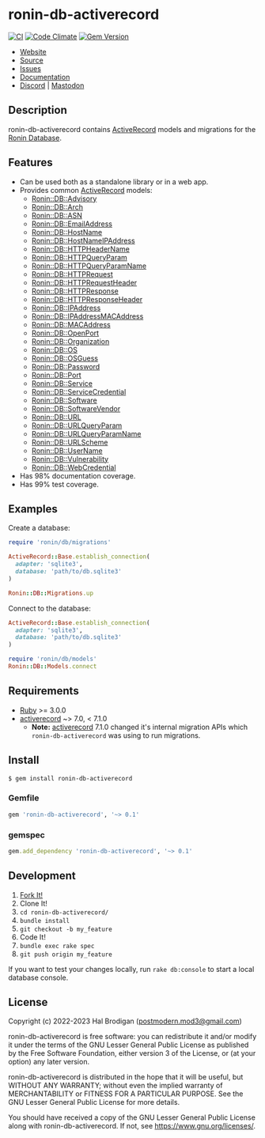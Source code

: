 # ronin-db-activerecord

[![CI](https://github.com/ronin-rb/ronin-db-activerecord/actions/workflows/ruby.yml/badge.svg)](https://github.com/ronin-rb/ronin-db-activerecord/actions/workflows/ruby.yml)
[![Code Climate](https://codeclimate.com/github/ronin-rb/ronin-db-activerecord.svg)](https://codeclimate.com/github/ronin-rb/ronin-db-activerecord)
[![Gem Version](https://badge.fury.io/rb/ronin-db-activerecord.svg)](https://badge.fury.io/rb/ronin-db-activerecord)

* [Website](https://ronin-rb.dev/)
* [Source](https://github.com/ronin-rb/ronin-db-activerecord)
* [Issues](https://github.com/ronin-rb/ronin-db-activerecord/issues)
* [Documentation](https://ronin-rb.dev/docs/ronin-db-activerecord/frames)
* [Discord](https://discord.gg/6WAb3PsVX9) |
  [Mastodon](https://infosec.exchange/@ronin_rb)

## Description

ronin-db-activerecord contains [ActiveRecord] models and migrations for the
[Ronin Database][ronin-db].

## Features

* Can be used both as a standalone library or in a web app.
* Provides common [ActiveRecord] models:
  * [Ronin::DB::Advisory]
  * [Ronin::DB::Arch]
  * [Ronin::DB::ASN]
  * [Ronin::DB::EmailAddress]
  * [Ronin::DB::HostName]
  * [Ronin::DB::HostNameIPAddress]
  * [Ronin::DB::HTTPHeaderName]
  * [Ronin::DB::HTTPQueryParam]
  * [Ronin::DB::HTTPQueryParamName]
  * [Ronin::DB::HTTPRequest]
  * [Ronin::DB::HTTPRequestHeader]
  * [Ronin::DB::HTTPResponse]
  * [Ronin::DB::HTTPResponseHeader]
  * [Ronin::DB::IPAddress]
  * [Ronin::DB::IPAddressMACAddress]
  * [Ronin::DB::MACAddress]
  * [Ronin::DB::OpenPort]
  * [Ronin::DB::Organization]
  * [Ronin::DB::OS]
  * [Ronin::DB::OSGuess]
  * [Ronin::DB::Password]
  * [Ronin::DB::Port]
  * [Ronin::DB::Service]
  * [Ronin::DB::ServiceCredential]
  * [Ronin::DB::Software]
  * [Ronin::DB::SoftwareVendor]
  * [Ronin::DB::URL]
  * [Ronin::DB::URLQueryParam]
  * [Ronin::DB::URLQueryParamName]
  * [Ronin::DB::URLScheme]
  * [Ronin::DB::UserName]
  * [Ronin::DB::Vulnerability]
  * [Ronin::DB::WebCredential]
* Has 98% documentation coverage.
* Has 99% test coverage.

[Ronin::DB::Advisory]: https://ronin-rb.dev/docs/ronin-db-activerecord/Ronin/DB/Advisory.html
[Ronin::DB::Arch]: https://ronin-rb.dev/docs/ronin-db-activerecord/Ronin/DB/Arch.html
[Ronin::DB::ASN]: https://ronin-rb.dev/docs/ronin-db-activerecord/Ronin/DB/ASN.html
[Ronin::DB::EmailAddress]: https://ronin-rb.dev/docs/ronin-db-activerecord/Ronin/DB/EmailAddress.html
[Ronin::DB::HostName]: https://ronin-rb.dev/docs/ronin-db-activerecord/Ronin/DB/HostName.html
[Ronin::DB::HostNameIPAddress]: https://ronin-rb.dev/docs/ronin-db-activerecord/Ronin/DB/HostNameIPAddress.html
[Ronin::DB::HTTPHeaderName]: https://ronin-rb.dev/docs/ronin-db-activerecord/Ronin/DB/HTTPHeaderName.html
[Ronin::DB::HTTPQueryParam]: https://ronin-rb.dev/docs/ronin-db-activerecord/Ronin/DB/HTTPQueryParam.html
[Ronin::DB::HTTPQueryParamName]: https://ronin-rb.dev/docs/ronin-db-activerecord/Ronin/DB/HTTPQueryParamName.html
[Ronin::DB::HTTPRequest]: https://ronin-rb.dev/docs/ronin-db-activerecord/Ronin/DB/HTTPRequest.html
[Ronin::DB::HTTPRequestHeader]: https://ronin-rb.dev/docs/ronin-db-activerecord/Ronin/DB/HTTPRequestHeader.html
[Ronin::DB::HTTPResponse]: https://ronin-rb.dev/docs/ronin-db-activerecord/Ronin/DB/HTTPResponse.html
[Ronin::DB::HTTPResponseHeader]: https://ronin-rb.dev/docs/ronin-db-activerecord/Ronin/DB/HTTPResponseHeader.html
[Ronin::DB::IPAddress]: https://ronin-rb.dev/docs/ronin-db-activerecord/Ronin/DB/IPAddress.html
[Ronin::DB::IPAddressMACAddress]: https://ronin-rb.dev/docs/ronin-db-activerecord/Ronin/DB/IPAddressMACAddress.html
[Ronin::DB::MACAddress]: https://ronin-rb.dev/docs/ronin-db-activerecord/Ronin/DB/MACAddress.html
[Ronin::DB::OpenPort]: https://ronin-rb.dev/docs/ronin-db-activerecord/Ronin/DB/OpenPort.html
[Ronin::DB::Organization]: https://ronin-rb.dev/docs/ronin-db-activerecord/Ronin/DB/Organization.html
[Ronin::DB::OS]: https://ronin-rb.dev/docs/ronin-db-activerecord/Ronin/DB/OS.html
[Ronin::DB::OSGuess]: https://ronin-rb.dev/docs/ronin-db-activerecord/Ronin/DB/OSGuess.html
[Ronin::DB::Password]: https://ronin-rb.dev/docs/ronin-db-activerecord/Ronin/DB/Password.html
[Ronin::DB::Port]: https://ronin-rb.dev/docs/ronin-db-activerecord/Ronin/DB/Port.html
[Ronin::DB::Service]: https://ronin-rb.dev/docs/ronin-db-activerecord/Ronin/DB/Service.html
[Ronin::DB::ServiceCredential]: https://ronin-rb.dev/docs/ronin-db-activerecord/Ronin/DB/ServiceCredential.html
[Ronin::DB::Software]: https://ronin-rb.dev/docs/ronin-db-activerecord/Ronin/DB/Software.html
[Ronin::DB::SoftwareVendor]: https://ronin-rb.dev/docs/ronin-db-activerecord/Ronin/DB/SoftwareVendor.html
[Ronin::DB::URL]: https://ronin-rb.dev/docs/ronin-db-activerecord/Ronin/DB/URL.html
[Ronin::DB::URLQueryParam]: https://ronin-rb.dev/docs/ronin-db-activerecord/Ronin/DB/URLQueryParam.html
[Ronin::DB::URLQueryParamName]: https://ronin-rb.dev/docs/ronin-db-activerecord/Ronin/DB/URLQueryParamName.html
[Ronin::DB::URLScheme]: https://ronin-rb.dev/docs/ronin-db-activerecord/Ronin/DB/URLScheme.html
[Ronin::DB::UserName]: https://ronin-rb.dev/docs/ronin-db-activerecord/Ronin/DB/UserName.html
[Ronin::DB::Vulnerability]: https://ronin-rb.dev/docs/ronin-db-activerecord/Ronin/DB/Vulnerability.html
[Ronin::DB::WebCredential]: https://ronin-rb.dev/docs/ronin-db-activerecord/Ronin/DB/WebCredential.html

## Examples

Create a database:

```ruby
require 'ronin/db/migrations'

ActiveRecord::Base.establish_connection(
  adapter: 'sqlite3',
  database: 'path/to/db.sqlite3'
)

Ronin::DB::Migrations.up
```

Connect to the database:

```ruby
ActiveRecord::Base.establish_connection(
  adapter: 'sqlite3',
  database: 'path/to/db.sqlite3'
)

require 'ronin/db/models'
Ronin::DB::Models.connect
```

## Requirements

* [Ruby] >= 3.0.0
* [activerecord] ~> 7.0, < 7.1.0
  * **Note:** [activerecord] 7.1.0 changed it's internal migration APIs which
    `ronin-db-activerecord` was using to run migrations.

## Install

```shell
$ gem install ronin-db-activerecord
```

### Gemfile

```ruby
gem 'ronin-db-activerecord', '~> 0.1'
```

### gemspec

```ruby
gem.add_dependency 'ronin-db-activerecord', '~> 0.1'
```

## Development

1. [Fork It!](https://github.com/ronin-rb/ronin-db-activerecord/fork)
2. Clone It!
3. `cd ronin-db-activerecord/`
4. `bundle install`
5. `git checkout -b my_feature`
6. Code It!
7. `bundle exec rake spec`
8. `git push origin my_feature`

If you want to test your changes locally, run `rake db:console` to start a
local database console.

## License

Copyright (c) 2022-2023 Hal Brodigan (postmodern.mod3@gmail.com)

ronin-db-activerecord is free software: you can redistribute it and/or modify
it under the terms of the GNU Lesser General Public License as published
by the Free Software Foundation, either version 3 of the License, or
(at your option) any later version.

ronin-db-activerecord is distributed in the hope that it will be useful,
but WITHOUT ANY WARRANTY; without even the implied warranty of
MERCHANTABILITY or FITNESS FOR A PARTICULAR PURPOSE.  See the
GNU Lesser General Public License for more details.

You should have received a copy of the GNU Lesser General Public License
along with ronin-db-activerecord.  If not, see <https://www.gnu.org/licenses/>.

[Ruby]: https://www.ruby-lang.org
[ActiveRecord]: https://guides.rubyonrails.org/active_record_basics.html
[activerecord]: https://github.com/rails/rails/tree/main/activerecord#readme
[ronin-db]: https://github.com/ronin-rb/ronin-db#readme
